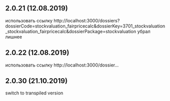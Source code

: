 ## 2.0.21 (12.08.2019)
использовать ссылку http://localhost:3000/dossiers?dossierCode=stockvaluation_fairpricecalc&dossierKey=3701_stockvaluation_stockvaluation_fairpricecalc&dossierPackage=stockvaluation
убрал лишнее

## 2.0.22 (12.08.2019)
использовать ссылку http://localhost:3000/dossier...

## 2.0.30 (21.10.2019)
switch to transpiled version
